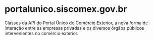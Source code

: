 # portalunico.siscomex.gov.br
Classes da API do Portal Único de Comércio Exterior, a nova forma de interação entre as empresas privadas e os diversos órgãos públicos intervenientes no comércio exterior.

